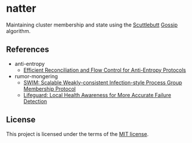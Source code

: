 # natter

Maintaining cluster membership and state using the [Scuttlebutt](https://distributedalgorithm.wordpress.com/2014/05/15/scuttlebutt-gossip-protocol/) [Gossip](https://en.wikipedia.org/wiki/Gossip_protocol) algorithm.

## References

- anti-entropy
  * [Efficient Reconciliation and Flow Control for Anti-Entropy Protocols](https://www.cs.cornell.edu/home/rvr/papers/flowgossip.pdf)
- rumor-mongering
  * [SWIM: Scalable Weakly-consistent Infection-style Process Group Membership Protocol](https://www.cs.cornell.edu/projects/Quicksilver/public_pdfs/SWIM.pdf)
  * [Lifeguard: Local Health Awareness for More Accurate Failure Detection](https://arxiv.org/pdf/1707.00788.pdf)

## License

This project is licensed under the terms of the [MIT license](LICENSE.txt).
